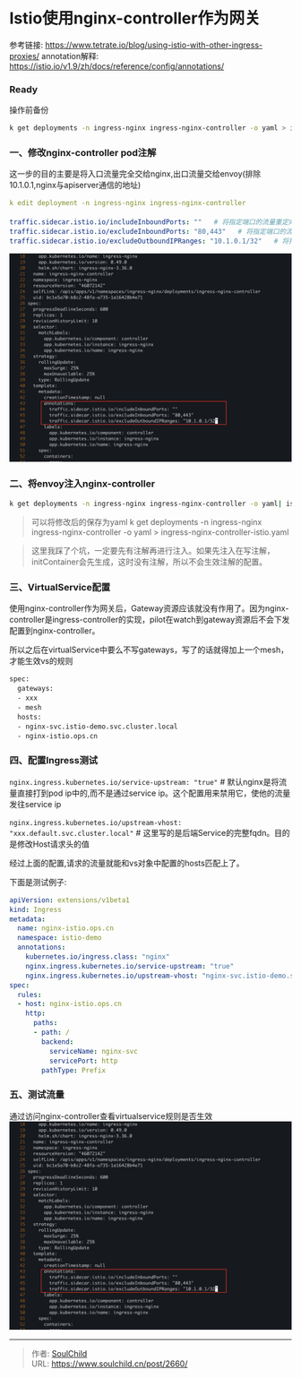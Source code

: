 # Istio使用nginx-controller作为网关

<!--more-->
参考链接: https://www.tetrate.io/blog/using-istio-with-other-ingress-proxies/
annotation解释: https://istio.io/v1.9/zh/docs/reference/config/annotations/

### Ready
操作前备份
```bash
k get deployments -n ingress-nginx ingress-nginx-controller -o yaml > ingress-nginx-controller.yaml
```

### 一、修改nginx-controller pod注解
这一步的目的主要是将入口流量完全交给nginx,出口流量交给envoy(排除10.1.0.1,nginx与apiserver通信的地址)
```yaml
k edit deployment -n ingress-nginx ingress-nginx-controller

traffic.sidecar.istio.io/includeInboundPorts: ""   # 将指定端口的流量重定向到envoy sidecar
traffic.sidecar.istio.io/excludeInboundPorts: "80,443"   # 将指定端口的流量不重定向到envoy sidecar
traffic.sidecar.istio.io/excludeOutboundIPRanges: "10.1.0.1/32"   # 将指定ip范围的流出流量不重定向到envoy sidecar。`k get svc kubernetes -o jsonpath='{.spec.clusterIP}'`
```
![96565-rkn931fu8s.png](images/3922728315.png)

### 二、将envoy注入nginx-controller
```bash
k get deployments -n ingress-nginx ingress-nginx-controller -o yaml| istioctl kube-inject -f - | k apply -f -
```
> 可以将修改后的保存为yaml
> k get deployments -n ingress-nginx ingress-nginx-controller -o yaml > ingress-nginx-controller-istio.yaml

> 这里我踩了个坑，一定要先有注解再进行注入。如果先注入在写注解，initContainer会先生成，这时没有注解，所以不会生效注解的配置。

### 三、VirtualService配置
使用nginx-controller作为网关后，Gateway资源应该就没有作用了。因为nginx-controller是ingress-controller的实现，pilot在watch到gateway资源后不会下发配置到nginx-controller。

所以之后在virtualService中要么不写gateways，写了的话就得加上一个mesh，才能生效vs的规则
```bash
spec:
  gateways:
  - xxx
  - mesh
  hosts:
  - nginx-svc.istio-demo.svc.cluster.local
  - nginx-istio.ops.cn
```

### 四、配置Ingress测试
`nginx.ingress.kubernetes.io/service-upstream: "true"`    # 默认nginx是将流量直接打到pod ip中的,而不是通过service ip。这个配置用来禁用它，使他的流量发往service ip

`nginx.ingress.kubernetes.io/upstream-vhost: "xxx.default.svc.cluster.local"`    # 这里写的是后端Service的完整fqdn。目的是修改Host请求头的值

经过上面的配置,请求的流量就能和vs对象中配置的hosts匹配上了。

下面是测试例子:
```yaml
apiVersion: extensions/v1beta1
kind: Ingress
metadata:
  name: nginx-istio.ops.cn
  namespace: istio-demo
  annotations:
    kubernetes.io/ingress.class: "nginx"
    nginx.ingress.kubernetes.io/service-upstream: "true"
    nginx.ingress.kubernetes.io/upstream-vhost: "nginx-svc.istio-demo.svc.cluster.local"
spec:
  rules:
  - host: nginx-istio.ops.cn
    http:
      paths:
      - path: /
        backend:
          serviceName: nginx-svc
          servicePort: http
        pathType: Prefix
```
### 五、测试流量
通过访问nginx-controller查看virtualservice规则是否生效
![99556-eecbsqu7vec.png](images/3922728315.png)



---

> 作者: [SoulChild](https://www.soulchild.cn)  
> URL: https://www.soulchild.cn/post/2660/  


